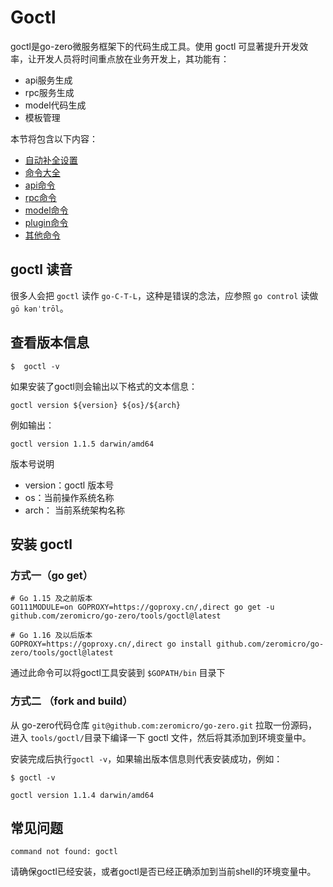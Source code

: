 # Goctl

goctl是go-zero微服务框架下的代码生成工具。使用 goctl 可显著提升开发效率，让开发人员将时间重点放在业务开发上，其功能有：

- api服务生成
- rpc服务生成
- model代码生成
- 模板管理

本节将包含以下内容：

* [自动补全设置](goctl-completion.md)
* [命令大全](goctl-commands.md)
* [api命令](goctl-api.md)
* [rpc命令](goctl-rpc.md)
* [model命令](goctl-model.md)
* [plugin命令](goctl-plugin.md)
* [其他命令](goctl-other.md)

## goctl 读音
很多人会把 `goctl` 读作 `go-C-T-L`，这种是错误的念法，应参照 `go control` 读做 `ɡō kənˈtrōl`。

## 查看版本信息
```shell
$  goctl -v
```

如果安装了goctl则会输出以下格式的文本信息：

```text
goctl version ${version} ${os}/${arch}
```

例如输出：
```text
goctl version 1.1.5 darwin/amd64
```

版本号说明
* version：goctl 版本号
* os：当前操作系统名称
* arch： 当前系统架构名称

## 安装 goctl

### 方式一（go get）

```shell
# Go 1.15 及之前版本
GO111MODULE=on GOPROXY=https://goproxy.cn/,direct go get -u github.com/zeromicro/go-zero/tools/goctl@latest

# Go 1.16 及以后版本
GOPROXY=https://goproxy.cn/,direct go install github.com/zeromicro/go-zero/tools/goctl@latest
```

通过此命令可以将goctl工具安装到 `$GOPATH/bin` 目录下

### 方式二 （fork and build）

从 go-zero代码仓库 `git@github.com:zeromicro/go-zero.git` 拉取一份源码，进入 `tools/goctl/`目录下编译一下 goctl 文件，然后将其添加到环境变量中。

安装完成后执行`goctl -v`，如果输出版本信息则代表安装成功，例如：

```shell
$ goctl -v

goctl version 1.1.4 darwin/amd64
```

## 常见问题
```
command not found: goctl
```
请确保goctl已经安装，或者goctl是否已经正确添加到当前shell的环境变量中。
